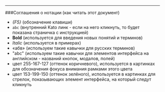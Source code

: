 ***

###Соглашения о нотации (как читать этот документ)

 - _{F5}_ (обозначение клавиши)
 - `abc` (внутренний  Kato линк - если на него кликнуть, то будет показана страничка с инструкцией)
 - **Bold** (используется для введения новых понятий и терминов)
 - _Italic_ (используется в примерах)
 - «абв» (используем такие кавычки для русских терминов) 
 - "abc" (используем такие кавычки для элементов интерфейса на английском - названий кнопок, модалов, полей)
 - цвет 255-167-127 (оттенок коричневого), используется в картинках для обозначения фокуса внимания рамками этого цвета
 - цвет 153-199-150 (оттенок зелёного), используется в картинках для стрелок, показывающих элемент интерфейса, на который следут кликнуть 
